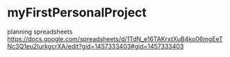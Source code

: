 # myFirstPersonalProject

planning spreadsheets
https://docs.google.com/spreadsheets/d/1TdN_e16TAKrxtXuB4ko06mgEeTNc3Q1eu2lurkgcrXA/edit?gid=1457333403#gid=1457333403
